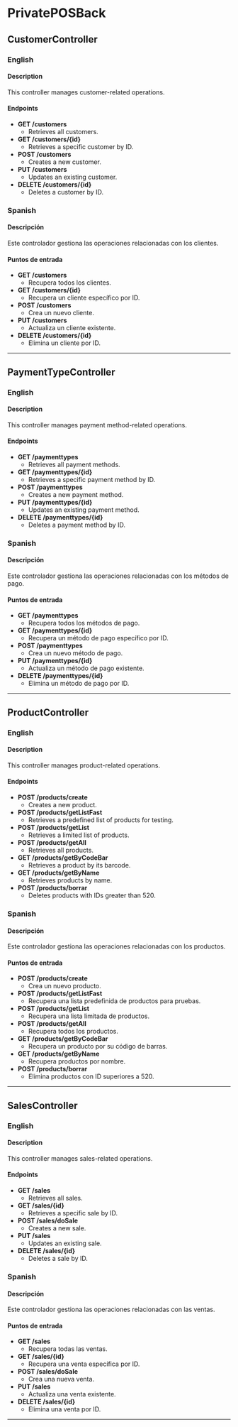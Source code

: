 # PrivatePOSBack


## CustomerController

### English

#### Description
This controller manages customer-related operations.

#### Endpoints
- **GET /customers**
  - Retrieves all customers.
- **GET /customers/{id}**
  - Retrieves a specific customer by ID.
- **POST /customers**
  - Creates a new customer.
- **PUT /customers**
  - Updates an existing customer.
- **DELETE /customers/{id}**
  - Deletes a customer by ID.

### Spanish

#### Descripción
Este controlador gestiona las operaciones relacionadas con los clientes.

#### Puntos de entrada
- **GET /customers**
  - Recupera todos los clientes.
- **GET /customers/{id}**
  - Recupera un cliente específico por ID.
- **POST /customers**
  - Crea un nuevo cliente.
- **PUT /customers**
  - Actualiza un cliente existente.
- **DELETE /customers/{id}**
  - Elimina un cliente por ID.

---

## PaymentTypeController

### English

#### Description
This controller manages payment method-related operations.

#### Endpoints
- **GET /paymenttypes**
  - Retrieves all payment methods.
- **GET /paymenttypes/{id}**
  - Retrieves a specific payment method by ID.
- **POST /paymenttypes**
  - Creates a new payment method.
- **PUT /paymenttypes/{id}**
  - Updates an existing payment method.
- **DELETE /paymenttypes/{id}**
  - Deletes a payment method by ID.

### Spanish

#### Descripción
Este controlador gestiona las operaciones relacionadas con los métodos de pago.

#### Puntos de entrada
- **GET /paymenttypes**
  - Recupera todos los métodos de pago.
- **GET /paymenttypes/{id}**
  - Recupera un método de pago específico por ID.
- **POST /paymenttypes**
  - Crea un nuevo método de pago.
- **PUT /paymenttypes/{id}**
  - Actualiza un método de pago existente.
- **DELETE /paymenttypes/{id}**
  - Elimina un método de pago por ID.

---

## ProductController

### English

#### Description
This controller manages product-related operations.

#### Endpoints
- **POST /products/create**
  - Creates a new product.
- **POST /products/getListFast**
  - Retrieves a predefined list of products for testing.
- **POST /products/getList**
  - Retrieves a limited list of products.
- **POST /products/getAll**
  - Retrieves all products.
- **GET /products/getByCodeBar**
  - Retrieves a product by its barcode.
- **GET /products/getByName**
  - Retrieves products by name.
- **POST /products/borrar**
  - Deletes products with IDs greater than 520.

### Spanish

#### Descripción
Este controlador gestiona las operaciones relacionadas con los productos.

#### Puntos de entrada
- **POST /products/create**
  - Crea un nuevo producto.
- **POST /products/getListFast**
  - Recupera una lista predefinida de productos para pruebas.
- **POST /products/getList**
  - Recupera una lista limitada de productos.
- **POST /products/getAll**
  - Recupera todos los productos.
- **GET /products/getByCodeBar**
  - Recupera un producto por su código de barras.
- **GET /products/getByName**
  - Recupera productos por nombre.
- **POST /products/borrar**
  - Elimina productos con ID superiores a 520.

---

## SalesController

### English

#### Description
This controller manages sales-related operations.

#### Endpoints
- **GET /sales**
  - Retrieves all sales.
- **GET /sales/{id}**
  - Retrieves a specific sale by ID.
- **POST /sales/doSale**
  - Creates a new sale.
- **PUT /sales**
  - Updates an existing sale.
- **DELETE /sales/{id}**
  - Deletes a sale by ID.

### Spanish

#### Descripción
Este controlador gestiona las operaciones relacionadas con las ventas.

#### Puntos de entrada
- **GET /sales**
  - Recupera todas las ventas.
- **GET /sales/{id}**
  - Recupera una venta específica por ID.
- **POST /sales/doSale**
  - Crea una nueva venta.
- **PUT /sales**
  - Actualiza una venta existente.
- **DELETE /sales/{id}**
  - Elimina una venta por ID.

---